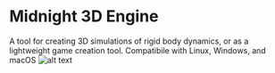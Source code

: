 # Midnight 3D Engine #
A tool for creating 3D simulations of rigid body dynamics, or as a lightweight game creation tool.
Compatibile with Linux, Windows, and macOS
![alt text](https://github.com/jimdox/Midnight/blob/master/engine/res/launcher-prev2.png)




